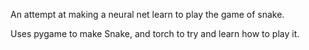 An attempt at making a neural net learn to play the game of snake. 

Uses pygame to make Snake, and torch to try and learn how to play it.
